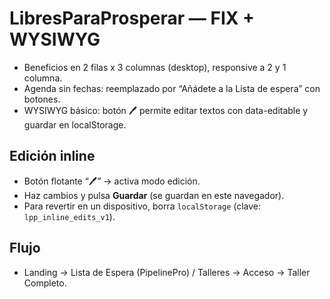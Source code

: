 # LibresParaProsperar — FIX + WYSIWYG
- Beneficios en 2 filas x 3 columnas (desktop), responsive a 2 y 1 columna.
- Agenda sin fechas: reemplazado por “Añádete a la Lista de espera” con botones.
- WYSIWYG básico: botón 🖊️ permite editar textos con data-editable y guardar en localStorage.

## Edición inline
- Botón flotante “🖊️” → activa modo edición.
- Haz cambios y pulsa **Guardar** (se guardan en este navegador).
- Para revertir en un dispositivo, borra `localStorage` (clave: `lpp_inline_edits_v1`).

## Flujo
- Landing → Lista de Espera (PipelinePro) / Talleres → Acceso → Taller Completo.
